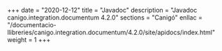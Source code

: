 +++
date        = "2020-12-12"
title       = "Javadoc"
description = "Javadoc canigo.integration.documentum 4.2.0"
sections    = "Canigó"
enllac		= "/documentacio-llibreries/canigo.integration.documentum/4.2.0/site/apidocs/index.html"
weight		= 1
+++
